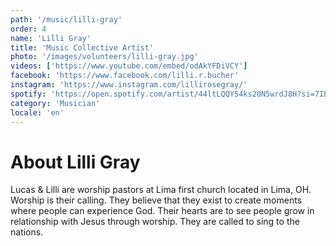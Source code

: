 ```yaml
---
path: '/music/lilli-gray'
order: 4
name: 'Lilli Gray'
title: 'Music Collective Artist'
photo: '/images/volunteers/lilli-gray.jpg'
videos: ['https://www.youtube.com/embed/odAkYFDiVCY']
facebook: 'https://www.facebook.com/lilli.r.bucher'
instagram: 'https://www.instagram.com/lillirosegray/'
spotify: 'https://open.spotify.com/artist/44ltLQQY54ks20N5wrdJ8H?si=7IBZTzoTRjq19OBuOZy1VA'
category: 'Musician'
locale: 'en'
---
```


# About Lilli Gray

Lucas & Lilli are worship pastors at Lima first church located in Lima, OH. Worship is their calling. They believe that they exist to create moments where people can experience God. Their hearts are to see people grow in relationship with Jesus through worship. They are called to sing to the nations.
